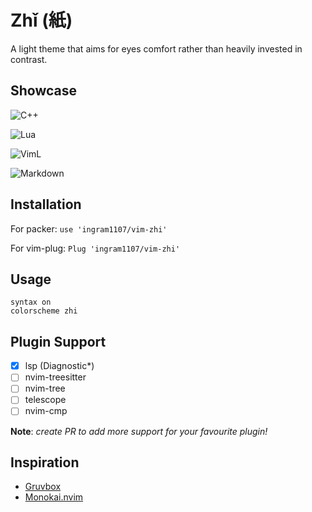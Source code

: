 # Zhǐ (紙)

A light theme that aims for eyes comfort rather than heavily invested in
contrast.

## Showcase

![C++](https://i.imgur.com/uk25SFr.png)

![Lua](https://i.imgur.com/22ZThTr.png)

![VimL](https://i.imgur.com/1N6bD03.png)

![Markdown](https://i.imgur.com/XIokbKJ.png)

## Installation

For packer: `use 'ingram1107/vim-zhi'`

For vim-plug: `Plug 'ingram1107/vim-zhi'`

## Usage

```viml
syntax on
colorscheme zhi
```

## Plugin Support

- [x] lsp (Diagnostic*)
- [ ] nvim-treesitter
- [ ] nvim-tree
- [ ] telescope
- [ ] nvim-cmp

**Note**: *create PR to add more support for your favourite plugin!*

## Inspiration

- [Gruvbox](https://github.com/morhetz/gruvbox)
- [Monokai.nvim](https://github.com/tanvirtin/monokai.nvim)
